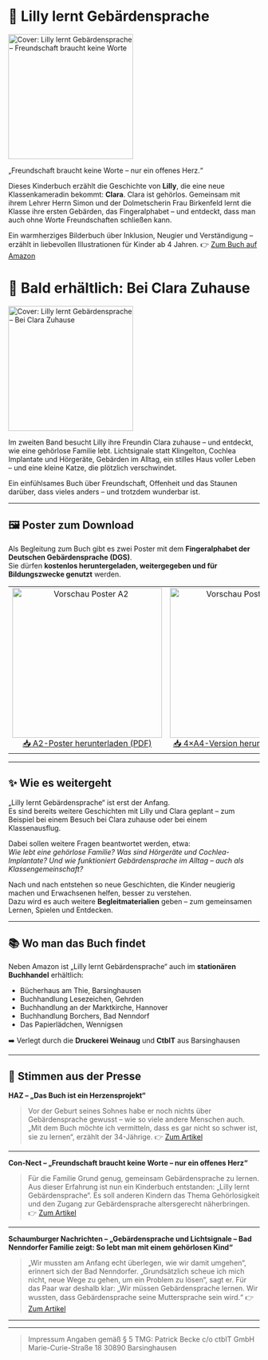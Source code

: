 # 📖 Lilly lernt Gebärdensprache
<p align="left"> <img src="https://github.com/LillyLernt/DGS/releases/download/v1.1/CoverFreundschaft.png" alt="Cover: Lilly lernt Gebärdensprache – Freundschaft braucht keine Worte" width="250"> </p>

„Freundschaft braucht keine Worte – nur ein offenes Herz.“

Dieses Kinderbuch erzählt die Geschichte von **Lilly**, die eine neue Klassenkameradin bekommt: **Clara**. Clara ist gehörlos.
Gemeinsam mit ihrem Lehrer Herrn Simon und der Dolmetscherin Frau Birkenfeld lernt die Klasse ihre ersten Gebärden, das Fingeralphabet – und entdeckt, dass man auch ohne Worte Freundschaften schließen kann.

Ein warmherziges Bilderbuch über Inklusion, Neugier und Verständigung – erzählt in liebevollen Illustrationen für Kinder ab 4 Jahren.
👉 [Zum Buch auf Amazon](https://www.amazon.de/dp/B0FK332YMT)

# 🌈 Bald erhältlich: Bei Clara Zuhause
<p align="left"> <img src="https://github.com/LillyLernt/DGS/releases/download/v1.1/CoverBeiClara.png" alt="Cover: Lilly lernt Gebärdensprache – Bei Clara Zuhause" width="250"> </p>

Im zweiten Band besucht Lilly ihre Freundin Clara zuhause – und entdeckt, wie eine gehörlose Familie lebt.
Lichtsignale statt Klingelton, Cochlea Implantate und Hörgeräte, Gebärden im Alltag, ein stilles Haus voller Leben – und eine kleine Katze, die plötzlich verschwindet.

Ein einfühlsames Buch über Freundschaft, Offenheit und das Staunen darüber, dass vieles anders – und trotzdem wunderbar ist.

---

## 🖼️ Poster zum Download

Als Begleitung zum Buch gibt es zwei Poster mit dem **Fingeralphabet der Deutschen Gebärdensprache (DGS)**.  
Sie dürfen **kostenlos heruntergeladen, weitergegeben und für Bildungszwecke genutzt** werden.  

<table>
  <tr>
    <td align="center">
      <a href="https://github.com/LillyLernt/DGS/releases/download/v1.0/FingeralphabetA2.pdf">
        <img src="https://github.com/LillyLernt/DGS/releases/download/v1.0/posterA2.jpg" alt="Vorschau Poster A2" width="300"/>
      </a><br>
      <a href="https://github.com/LillyLernt/DGS/releases/download/v1.0/FingeralphabetA2.pdf">
        📥 A2-Poster herunterladen (PDF)
      </a>
    </td>
    <td align="center">
      <a href="https://github.com/LillyLernt/DGS/releases/download/v1.0/FingeralphabetA4.pdf">
        <img src="https://github.com/LillyLernt/DGS/releases/download/v1.0/posterA4.jpg" alt="Vorschau Poster 4×A4" width="300"/>
      </a><br>
      <a href="https://github.com/LillyLernt/DGS/releases/download/v1.0/FingeralphabetA4.pdf">
        📥 4×A4-Version herunterladen (PDF)
      </a>
    </td>
  </tr>
</table>

---

## ✨ Wie es weitergeht

„Lilly lernt Gebärdensprache“ ist erst der Anfang.  
Es sind bereits weitere Geschichten mit Lilly und Clara geplant – zum Beispiel bei einem Besuch bei Clara zuhause oder bei einem Klassenausflug.  

Dabei sollen weitere Fragen beantwortet werden, etwa:  
*Wie lebt eine gehörlose Familie? Was sind Hörgeräte und Cochlea-Implantate? Und wie funktioniert Gebärdensprache im Alltag – auch als Klassengemeinschaft?*  

Nach und nach entstehen so neue Geschichten, die Kinder neugierig machen und Erwachsenen helfen, besser zu verstehen.  
Dazu wird es auch weitere **Begleitmaterialien** geben – zum gemeinsamen Lernen, Spielen und Entdecken.

---

## 📚 Wo man das Buch findet

Neben Amazon ist „Lilly lernt Gebärdensprache“ auch im **stationären Buchhandel** erhältlich:  

- Bücherhaus am Thie, Barsinghausen  
- Buchhandlung Lesezeichen, Gehrden  
- Buchhandlung an der Marktkirche, Hannover  
- Buchhandlung Borchers, Bad Nenndorf  
- Das Papierlädchen, Wennigsen  

➡️ Verlegt durch die **Druckerei Weinaug** und **CtbIT** aus Barsinghausen

---

## 📰 Stimmen aus der Presse

**HAZ – „Das Buch ist ein Herzensprojekt“**  
> Vor der Geburt seines Sohnes habe er noch nichts über Gebärdensprache gewusst – wie so viele andere Menschen auch. „Mit dem Buch möchte ich vermitteln, dass es gar nicht so schwer ist, sie zu lernen“, erzählt der 34-Jährige.
👉 [Zum Artikel](https://www.haz.de/lokales/umland/barsinghausen/barsinghausen-warum-ein-vater-ein-kinderbuch-ueber-gebaerdensprache-schreibt-PYVGAD5ZZVERJELGCT3YSX562I.html)

---

**Con-Nect – „Freundschaft braucht keine Worte – nur ein offenes Herz“**  
> Für die Familie Grund genug, gemeinsam Gebärdensprache zu lernen. Aus dieser Erfahrung ist nun ein Kinderbuch entstanden: „Lilly lernt Gebärdensprache“. Es soll anderen Kindern das Thema Gehörlosigkeit und den Zugang zur Gebärdensprache altersgerecht näherbringen.
👉 [Zum Artikel](https://www.con-nect.de/wennigsen/nachricht/lilly-lernt-gebaerdensprache-vater-eines-gehoerlosen-kindes-schreibt-kinderbuch)

---

**Schaumburger Nachrichten – „Gebärdensprache und Lichtsignale – Bad Nenndorfer Familie zeigt: So lebt man mit einem gehörlosen Kind“**  
> „Wir mussten am Anfang echt überlegen, wie wir damit umgehen“, erinnert sich der Bad Nenndorfer. „Grundsätzlich scheue ich mich nicht, neue Wege zu gehen, um ein Problem zu lösen“, sagt er. Für das Paar war deshalb klar: „Wir müssen Gebärdensprache lernen. Wir wussten, dass Gebärdensprache seine Muttersprache sein wird.“
👉 [Zum Artikel](https://www.sn-online.de/lokales/schaumburg/nenndorf/taubes-kind-bad-nenndorfer-familie-findet-kreative-loesungen-GFZMSAANMJGJZF7C53SR3WMZLQ.html)


---
---


> Impressum Angaben gemäß § 5 TMG: Patrick Becke c/o ctbIT GmbH Marie-Curie-Straße 18 30890 Barsinghausen 

